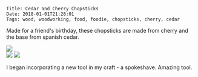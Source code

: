     Title: Cedar and Cherry Chopsticks
    Date: 2018-01-01T21:28:01
    Tags: wood, woodworking, food, foodie, chopsticks, cherry, cedar

Made for a friend's birthday, these chopsticks are made from cherry and the base from spanish cedar.

<img src="/img/chopsticks2.png" style="max-width: 100%;" class="nav3" />
<div class="nav3">
	<img src="/img/chopsticks1.png" class="iconsl" />
	<img src="/img/chopsticks3.png" class="iconsr" />
</div>

<div></div>

I began incorporating a new tool in my craft - a spokeshave. Amazing tool.